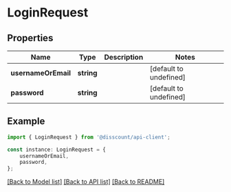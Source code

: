 # LoginRequest


## Properties

Name | Type | Description | Notes
------------ | ------------- | ------------- | -------------
**usernameOrEmail** | **string** |  | [default to undefined]
**password** | **string** |  | [default to undefined]

## Example

```typescript
import { LoginRequest } from '@disscount/api-client';

const instance: LoginRequest = {
    usernameOrEmail,
    password,
};
```

[[Back to Model list]](../README.md#documentation-for-models) [[Back to API list]](../README.md#documentation-for-api-endpoints) [[Back to README]](../README.md)
